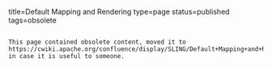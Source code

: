 title=Default Mapping and Rendering
type=page
status=published
tags=obsolete
~~~~~~

This page contained obsolete content, moved it to https://cwiki.apache.org/confluence/display/SLING/Default+Mapping+and+Rendering+%28OBSOLETE%29 in case it is useful to someone.
